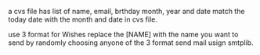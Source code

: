a cvs file has list of name, email, brthday month, year and date
match the today date with the month and date in cvs file.

use 3 format for Wishes
replace the [NAME] with the name you want to send by randomly choosing anyone of the 3 format
send mail usign smtplib.
